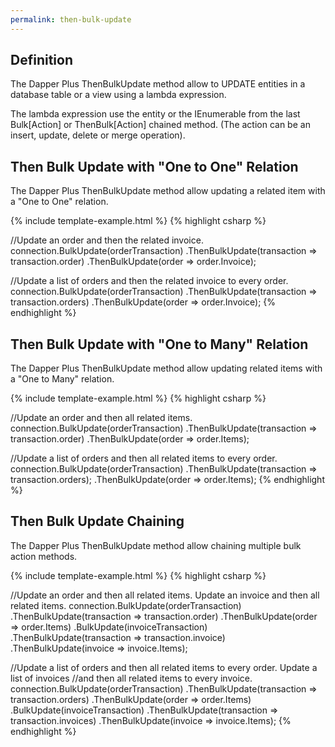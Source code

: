 ```yaml
---
permalink: then-bulk-update
---
```


## Definition

The Dapper Plus ThenBulkUpdate method allow to UPDATE entities in a database table or a view using a lambda expression.

The lambda expression use the entity or the IEnumerable<TEntity> from the last Bulk[Action] or ThenBulk[Action] chained method. (The action can be an insert, update, delete or merge operation).

## Then Bulk Update with "One to One" Relation

The Dapper Plus ThenBulkUpdate method allow updating a related item with a "One to One" relation.

{% include template-example.html %} 
{% highlight csharp %}

//Update an order and then the related invoice.
connection.BulkUpdate(orderTransaction)
          .ThenBulkUpdate(transaction => transaction.order)
          .ThenBulkUpdate(order => order.Invoice);

//Update a list of orders and then the related invoice to every order.
connection.BulkUpdate(orderTransaction)
          .ThenBulkUpdate(transaction => transaction.orders)
          .ThenBulkUpdate(order => order.Invoice);
{% endhighlight %}

## Then Bulk Update with "One to Many" Relation

The Dapper Plus ThenBulkUpdate method allow updating related items with a "One to Many" relation.

{% include template-example.html %} 
{% highlight csharp %}

//Update an order and then all related items.
connection.BulkUpdate(orderTransaction)
          .ThenBulkUpdate(transaction => transaction.order)
          .ThenBulkUpdate(order => order.Items);

//Update a list of orders and then all related items to every order.
connection.BulkUpdate(orderTransaction)
          .ThenBulkUpdate(transaction => transaction.orders);
          .ThenBulkUpdate(order => order.Items);
{% endhighlight %}

## Then Bulk Update Chaining

The Dapper Plus ThenBulkUpdate method allow chaining multiple bulk action methods.

{% include template-example.html %} 
{% highlight csharp %}

//Update an order and then all related items. Update an invoice and then all related items.
connection.BulkUpdate(orderTransaction)
          .ThenBulkUpdate(transaction => transaction.order)
          .ThenBulkUpdate(order => order.Items)
          .BulkUpdate(invoiceTransaction)
          .ThenBulkUpdate(transaction => transaction.invoice)
          .ThenBulkUpdate(invoice => invoice.Items);

//Update a list of orders and then all related items to every order. Update a list of invoices 
//and then all related items to every invoice.
connection.BulkUpdate(orderTransaction)
          .ThenBulkUpdate(transaction => transaction.orders)
          .ThenBulkUpdate(order => order.Items)
          .BulkUpdate(invoiceTransaction)
          .ThenBulkUpdate(transaction => transaction.invoices)
          .ThenBulkUpdate(invoice => invoice.Items);
{% endhighlight %}
